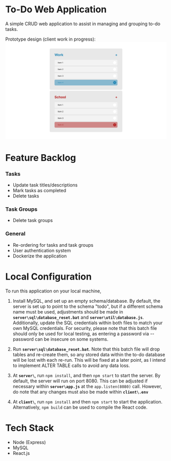 # To-Do Web Application
A simple CRUD web application to assist in managing and grouping to-do tasks.

Prototype design (client work in progress):
![Prototype application design](prototype_image.png)

# Feature Backlog
### Tasks
- Update task titles/descriptions
- Mark tasks as completed
- Delete tasks
### Task Groups
- Delete task groups
### General
- Re-ordering for tasks and task groups
- User authentication system
- Dockerize the application

# Local Configuration
To run this application on your local machine, 

1. Install MySQL, and set up an empty schema/database. By default, the server is set up to point to the schema "todo", but if a different schema name must be used, adjustments should be made in **`server\sql\database_reset.bat`** and **`server\util\database.js`**. Additionally, update the SQL credentials within both files to match your own MySQL credentials. For security, please note that this batch file should only be used for local testing, as entering a password via --password can be insecure on some systems. 

2. Run **`server\sql\database_reset.bat`**. Note that this batch file will drop tables and re-create them, so any stored data within the to-do database will be lost with each re-run. This will be fixed at a later point, as I intend to implement ALTER TABLE calls to avoid any data loss. 

3. At **`server\`**, run `npm install`, and then `npm start` to start the server. By default, the server will run on port 8080. This can be adjusted if necessary within **`server\app.js`** at the `app.listen(8080)` call. However, do note that any changes must also be made within **`client\.env`**

4. At **`client\`**, run `npm install` and then `npm start` to start the application. Alternatively, `npm build` can be used to compile the React code. 

# Tech Stack
- Node (Express)
- MySQL
- React.js
